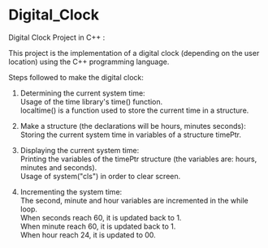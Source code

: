 # Digital_Clock

Digital Clock Project in C++ :

This project is the implementation of a digital clock (depending on the user location) using the C++ programming language.

Steps followed to make the digital clock:

1. Determining the current system time:</br>
  Usage of the time library's time() function.</br>
  localtime() is a function used to store the current time in a structure.
 
2. Make a structure (the declarations will be hours, minutes seconds):</br>
  Storing the current system time in variables of a structure timePtr.
  
3. Displaying the current system time:</br>
  Printing the variables of the timePtr structure (the variables are: hours, minutes and seconds).</br>
  Usage of system("cls") in order to clear screen.
  
4. Incrementing the system time:</br>
  The second, minute and hour variables are incremented in the while loop.</br>
  When seconds reach 60, it is updated back to 1.</br>
  When minute reach 60, it is updated back to 1.</br>
  When hour reach 24, it is updated to 00.
